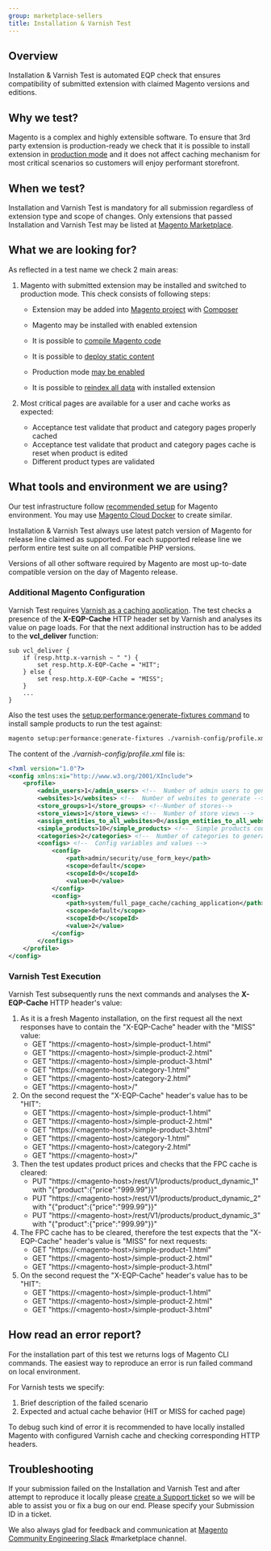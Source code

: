 ```yaml
---
group: marketplace-sellers
title: Installation & Varnish Test
---
```


## Overview

Installation & Varnish Test is automated EQP check that ensures compatibility of submitted extension with claimed Magento versions and editions.

## Why we test?

Magento is a complex and highly extensible software. To ensure that 3rd party extension is production-ready we check that it is possible to install extension in [production mode](https://devdocs.magento.com/guides/v2.4/config-guide/bootstrap/magento-modes.html) and it does not affect caching mechanism for most critical scenarios so customers will enjoy performant storefront.

## When we test?

Installation and Varnish Test is mandatory for all submission regardless of extension type and scope of changes. Only extensions that passed Installation and Varnish Test may be listed at [Magento Marketplace](https://marketplace.magento.com/).

## What we are looking for?

As reflected in a test name we check 2 main areas:

1. Magento with submitted extension may be installed and switched to production mode. This check consists of following steps:

    -  Extension may be added into [Magento project](https://devdocs.magento.com/guides/v2.4/install-gde/install-quick-ref.html#get-the-magento-software) with [Composer](https://getcomposer.org/)

    -  Magento may be installed with enabled extension
    -  It is possible to [compile Magento code](https://devdocs.magento.com/guides/v2.4/config-guide/cli/config-cli-subcommands-compiler.htm)
    -  It is possible to [deploy static content](https://devdocs.magento.com/guides/v2.4/config-guide/cli/config-cli-subcommands-static-view.html)
    -  Production mode [may be enabled](https://devdocs.magento.com/guides/v2.4/config-guide/cli/config-cli-subcommands-mode.html)
    -  It is possible to [reindex all data](https://devdocs.magento.com/guides/v2.4/config-guide/cli/config-cli-subcommands-index.html) with installed extension

1. Most critical pages are available for a user and cache works as expected:

    -  Acceptance test validate that product and category pages properly cached
    -  Acceptance test validate that product and category pages cache is reset when product is edited
    -  Different product types are validated

## What tools and environment we are using?

Our test infrastructure follow [recommended setup](https://devdocs.magento.com/guides/v2.4/install-gde/install-quick-ref.html) for Magento environment. You may use [Magento Cloud Docker](https://devdocs.magento.com/cloud/docker/docker-development.html) to create similar.

Installation & Varnish Test always use latest patch version of Magento for release line claimed as supported. For each supported release line we perform entire test suite on all compatible PHP versions.

Versions of all other software required by Magento are most up-to-date compatible version on the day of Magento release.

### Additional Magento Configuration

Varnish Test requires [Varnish as a caching application](https://devdocs.magento.com/guides/v2.4/config-guide/varnish/config-varnish-magento.html). The test checks a presence of the **X-EQP-Cache** HTTP header set by Varnish and analyses its value on page loads. For that the next additional instruction has to be added to the **vcl_deliver** function:

```vcl
sub vcl_deliver {
    if (resp.http.x-varnish ~ " ") {
        set resp.http.X-EQP-Cache = "HIT";
    } else {
        set resp.http.X-EQP-Cache = "MISS";
    }
    ...
}
```

Also the test uses the [setup:performance:generate-fixtures command](https://devdocs.magento.com/guides/v2.4/config-guide/cli/config-cli-subcommands-perf-data.html) to install sample products to run the test against:

```bash
magento setup:performance:generate-fixtures ./varnish-config/profile.xml
```

The content of the *./varnish-config/profile.xml* file is:

```xml
<?xml version="1.0"?>
<config xmlns:xi="http://www.w3.org/2001/XInclude">
    <profile>
        <admin_users>1</admin_users> <!--  Number of admin users to generate -->
        <websites>1</websites> <!--  Number of websites to generate -->
        <store_groups>1</store_groups> <!--Number of stores-->
        <store_views>1</store_views> <!--  Number of store views -->
        <assign_entities_to_all_websites>0</assign_entities_to_all_websites> <!--  Whether to assign all products per each website -->
        <simple_products>10</simple_products> <!--  Simple products count -->
        <categories>2</categories> <!--  Number of categories to generate -->
        <configs> <!--  Config variables and values -->
            <config>
                <path>admin/security/use_form_key</path>
                <scope>default</scope>
                <scopeId>0</scopeId>
                <value>0</value>
            </config>
            <config>
                <path>system/full_page_cache/caching_application</path>
                <scope>default</scope>
                <scopeId>0</scopeId>
                <value>2</value>
            </config>
        </configs>
    </profile>
</config>
```

### Varnish Test Execution

Varnish Test subsequently runs the next commands and analyses the **X-EQP-Cache** HTTP header's value:

1. As it is a fresh Magento installation, on the first request all the next responses have to contain the "X-EQP-Cache" header with the "MISS" value:
    -  GET "https://\<magento-host\>/simple-product-1.html"
    -  GET "https://\<magento-host\>/simple-product-2.html"
    -  GET "https://\<magento-host\>/simple-product-3.html"
    -  GET "https://\<magento-host\>/category-1.html"
    -  GET "https://\<magento-host\>/category-2.html"
    -  GET "https://\<magento-host\>/"
1. On the second request the "X-EQP-Cache" header's value has to be "HIT":
    -  GET "https://\<magento-host\>/simple-product-1.html"
    -  GET "https://\<magento-host\>/simple-product-2.html"
    -  GET "https://\<magento-host\>/simple-product-3.html"
    -  GET "https://\<magento-host\>/category-1.html"
    -  GET "https://\<magento-host\>/category-2.html"
    -  GET "https://\<magento-host\>/"
1. Then the test updates product prices and checks that the FPC cache is cleared:
    -  PUT "https://\<magento-host\>/rest/V1/products/product_dynamic_1" with "{"product":{"price":"999.99"}}"
    -  PUT "https://\<magento-host\>/rest/V1/products/product_dynamic_2" with "{"product":{"price":"999.99"}}"
    -  PUT "https://\<magento-host\>/rest/V1/products/product_dynamic_3" with "{"product":{"price":"999.99"}}"
1. The FPC cache has to be cleared, therefore the test expects that the "X-EQP-Cache" header's value is "MISS" for next requests:
    -  GET "https://\<magento-host\>/simple-product-1.html"
    -  GET "https://\<magento-host\>/simple-product-2.html"
    -  GET "https://\<magento-host\>/simple-product-3.html"
1. On the second request the "X-EQP-Cache" header's value has to be "HIT":
    -  GET "https://\<magento-host\>/simple-product-1.html"
    -  GET "https://\<magento-host\>/simple-product-2.html"
    -  GET "https://\<magento-host\>/simple-product-3.html"

## How read an error report?

For the installation part of this test we returns logs of Magento CLI commands. The easiest way to reproduce an error is run failed command on local environment.

For Varnish tests we specify:

1. Brief description of the failed scenario
1. Expected and actual cache behavior (HIT or MISS for cached page)

To debug such kind of error it is recommended to have locally installed Magento with configured Varnish cache and checking corresponding HTTP headers.

## Troubleshooting

If your submission failed on the Installation and Varnish Test and after attempt to reproduce it locally please [create a Support ticket](https://marketplacesupport.magento.com/hc/en-us) so we will be able to assist you or fix a bug on our end. Please specify your Submission ID in a ticket.

We also always glad for feedback and communication at [Magento Community Engineering Slack](https://magentocommeng.slack.com/archives/C7SL5CGDN) #marketplace channel.
